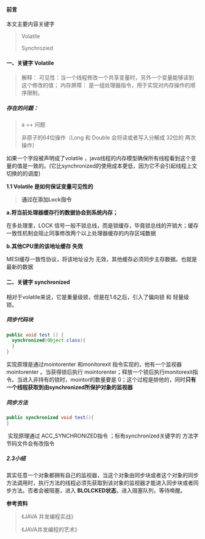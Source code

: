 #### 前言

本文主要内容关键字

> Volatile
>
> Synchrozied



#### 一、关键字 Volatile

> 解释：
> 可见性：当一个线程修改一个共享变量时，另外一个变量能够读到这个修改的值；
> 内存屏障： 是一组处理器指令，用于实现对内存操作的顺序限制。

##### 存在的问题：

> a ++ 问题
>
> 非原子的64位操作（Long 和 Double  会将读或者写入分解成 32位的 两次操作）

如果一个字段被声明成了volatile ，java线程的内存模型确保所有线程看到这个变量的值是一致的。(它比synchronized的使用成本更低，因为它不会引起线程上文切换的的调度)

**1.1 Volatile 是如何保证变量可见性的**

> **通过在添加Lock指令**

**a.将当前处理器缓存行的数据协会到系统内存；**

在多处理里，LOCK 信号一般不锁总线，而是锁缓存，毕竟锁总线的开销大；缓存一致性机制会阻止同事修改两个以上处理器缓存的内存区域数据

**b.其他CPU里的该地址缓存 失效**

MESI缓存一致性协议，将该地址设为 无效，其他缓存必须同步主存数据。也就是最新的数据

#### 二、关键字 synchronized

相对于volatile来说，它是重量级锁，但是在1.6之后，引入了偏向锁 和 轻量级锁。

##### 同步代码块

```java
public void test () {
  synchronized(Object.class){
  }
}
```

实现原理是通过mointorenter 和monitorexit 指令实现的，他有一个监视器 mointorenter 。当获得锁后执行 mointorenter；释放一个锁后执行monitorexit指令。当进入非持有的锁时，mointor的数量要是 0；这个过程是排他的，同时**只有一个线程获取到由synchronized所保护对象的监视器**

#####  同步方法

```java
public synchronized void test(){
}
```

​	实现原理通过 ACC_SYNCHRONIZED指令 ；标有synchronized关键字的 方法字节码文件会有改指令

##### 2.3小结

其实任意一个对象都拥有自己的监视器，当这个对象由同步块或者这个对象的同步方法调用时，执行方法的线程必须先获取到该对象的监视器才能进入同步块或者同步方法。否者会被阻塞，进入 **BLOLCKED状态**，进入阻塞队列，等待唤醒。

**参考资料**

> 《JAVA 并发编程实战》
>
> 《JAVA并发编程的艺术》

